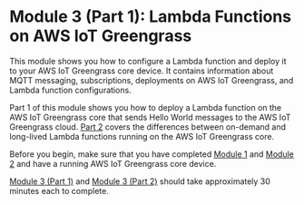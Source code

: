 # Module 3 \(Part 1\): Lambda Functions on AWS IoT Greengrass<a name="module3-I"></a>

This module shows you how to configure a Lambda function and deploy it to your AWS IoT Greengrass core device\. It contains information about MQTT messaging, subscriptions, deployments on AWS IoT Greengrass, and Lambda function configurations\.

Part 1 of this module shows you how to deploy a Lambda function on the AWS IoT Greengrass core that sends Hello World messages to the AWS IoT Greengrass cloud\. [Part 2](module3-II.md) covers the differences between on\-demand and long\-lived Lambda functions running on the AWS IoT Greengrass core\.

Before you begin, make sure that you have completed [Module 1](module1.md) and [Module 2](module2.md) and have a running AWS IoT Greengrass core device\.

[Module 3 \(Part 1\)](#module3-I) and [Module 3 \(Part 2\)](module3-II.md) should take approximately 30 minutes each to complete\.